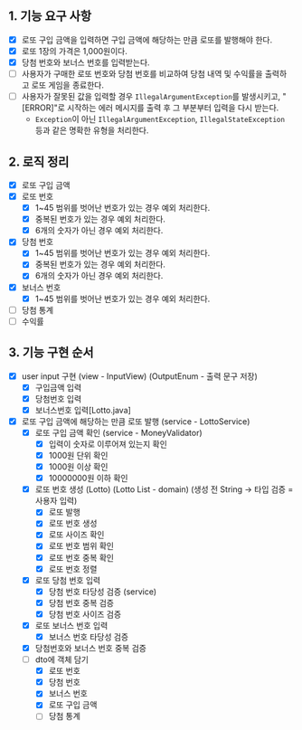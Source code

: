 ## 1. 기능 요구 사항

- [x] 로또 구입 금액을 입력하면 구입 금액에 해당하는 만큼 로또를 발행해야 한다.
- [x] 로또 1장의 가격은 1,000원이다.
- [x] 당첨 번호와 보너스 번호를 입력받는다.
- [ ] 사용자가 구매한 로또 번호와 당첨 번호를 비교하여 당첨 내역 및 수익률을 출력하고 로또 게임을 종료한다.
- [ ] 사용자가 잘못된 값을 입력할 경우 `IllegalArgumentException`를 발생시키고, "[ERROR]"로 시작하는 에러 메시지를 출력 후 그 부분부터 입력을 다시 받는다.
  - `Exception`이 아닌 `IllegalArgumentException`, `IllegalStateException` 등과 같은 명확한 유형을 처리한다.

## 2. 로직 정리
- [x] 로또 구입 금액
- [x] 로또 번호
    - [x] 1~45 범위를 벗어난 번호가 있는 경우 예외 처리한다.
    - [x] 중복된 번호가 있는 경우 예외 처리한다.
    - [x] 6개의 숫자가 아닌 경우 예외 처리한다.
- [x] 당첨 번호
    - [x] 1~45 범위를 벗어난 번호가 있는 경우 예외 처리한다.
    - [x] 중복된 번호가 있는 경우 예외 처리한다.
    - [x] 6개의 숫자가 아닌 경우 예외 처리한다.
- [x] 보너스 번호
    - [x] 1~45 범위를 벗어난 번호가 있는 경우 예외 처리한다.
- [ ] 당첨 통계
- [ ] 수익률

## 3. 기능 구현 순서

- [x] user input 구현 (view - InputView) (OutputEnum - 출력 문구 저장)
  - [x] 구입금액 입력
  - [x] 당첨번호 입력
  - [x] 보너스번호 입력[Lotto.java]
- [x] 로또 구입 금액에 해당하는 만큼 로또 발행 (service - LottoService)
  - [x] 로또 구입 금액 확인 (service - MoneyValidator)
    - [x] 입력이 숫자로 이루어져 있는지 확인
    - [x] 1000원 단위 확인
    - [x] 1000원 이상 확인
    - [x] 10000000원 이하 확인
  - [x] 로또 번호 생성 (Lotto) (Lotto List - domain) (생성 전 String -> 타입 검증 = 사용자 입력)
    - [x] 로또 발행
    - [x] 로또 번호 생성
    - [x] 로또 사이즈 확인
    - [x] 로또 번호 범위 확인
    - [x] 로또 번호 중복 확인
    - [x] 로또 번호 정렬
  - [x] 로또 당첨 번호 입력 
    - [x] 당첨 번호 타당성 검증 (service)
    - [x] 당첨 번호 중복 검증
    - [x] 당첨 번호 사이즈 검증
  - [x] 로또 보너스 번호 입력
    - [x] 보너스 번호 타당성 검증
  - [x] 당첨번호와 보너스 번호 중복 검증
  - [ ] dto에 객체 담기
    - [x] 로또 번호
    - [x] 당첨 번호
    - [x] 보너스 번호
    - [x] 로또 구입 금액
    - [ ] 당첨 통계
